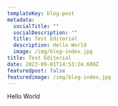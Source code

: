 ```yaml
---
templateKey: blog-post
metadata:
  socialTitle: ""
  socialDescription: ""
  title: Test Editorial
  description: Hello World
  image: /img/blog-index.jpg
title: Test Editorial
date: 2023-09-01T14:53:24.608Z
featuredpost: false
featuredimage: /img/blog-index.jpg
---
```

Hello World